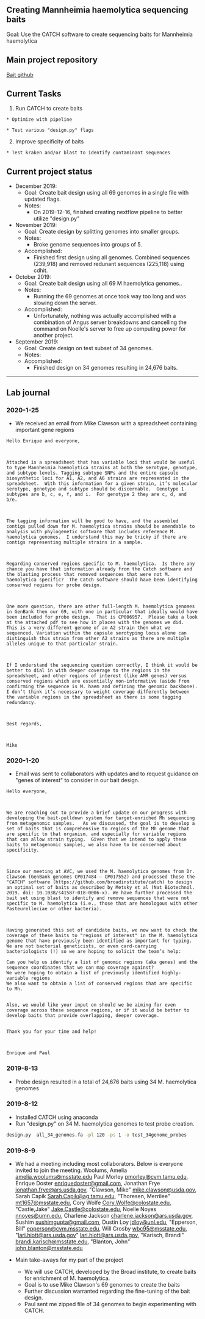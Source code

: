 Creating Mannheimia haemolytica sequencing baits
------------

Goal: Use the CATCH software to create sequencing baits for Mannheimia haemolytica


Main project repository
-----
[Bait github](https://github.com/EnriqueDoster/bait_creation_pipeline)


Current Tasks
-----

  1. Run CATCH to create baits
  
    * Optimize with pipeline
    
    * Test various "design.py" flags
  2. Improve specificity of baits
  
    * Test kraken and/or blast to identify contaminant sequences
    

Current project status
-----

- December 2019: 
  * Goal: Create bait design using all 69 genomes in a single file with updated flags.
  * Notes:
    * On 2019-12-16, finished creating nextflow pipeline to better utilize "design.py"
- November 2019:
  * Goal: Create design by splitting genomes into smaller groups.
  * Notes:
    * Broke genome sequences into groups of 5.
  * Accomplished: 
    * Finished first design using all genomes. Combined sequences (239,918) and removed redunant sequences (225,118) using cdhit.
- October 2019:
  * Goal: Create bait design using all 69 M haemolytica genomes..
  * Notes:
    * Running the 69 genomes at once took way too long and was slowing down the server.
  * Accomplished: 
    * Unfortunately, nothing was actually accomplished with a combination of Angus server breakdowns and cancelling the command on Noelle's server to free up computing power for another project.
- September 2019:
  * Goal: Create design on test subset of 34 genomes.
  * Notes:
  * Accomplished: 
    * Finished design on 34 genomes resulting in 24,676 baits.


***
Lab journal
---------------------------------------------------------------------------------------------------------------


### 2020-1-25
* We received an email from Mike Clawson with a spreadsheet containing important gene regions
```
Hello Enrique and everyone,

 

Attached is a spreadsheet that has variable loci that would be useful to type Mannheimia haemolytica strains at both the serotype, genotype, and subtype levels. Tagging subtype SNPs and the entire capsule biosynthetic loci for A1, A2, and A6 strains are represented in the spreadsheet.  With this information for a given strain, it’s molecular serotype, genotype and subtype should be discernable.  Genotype 1 subtypes are b, c, e, f, and i.  For genotype 2 they are c, d, and b/e.

 

The tagging information will be good to have, and the assembled contigs pulled down for M. haemolytica strains should be amendable to analysis with phylogenetic software that includes reference M. haemolytica genomes.  I understand this may be tricky if there are contigs representing multiple strains in a sample.

 

Regarding conserved regions specific to M. haemolytica.  Is there any chance you have that information already from the Catch software and the blasting process that removed sequences that were not M. haemolytica specific?  The Catch software should have been identifying conserved regions for probe design.

 

One more question, there are other full-length M. haemolytica genomes in GenBank then our 69, with one in particular that ideally would have been included for probe design.  That is CP006957.  Please take a look at the attached pdf to see how it places with the genomes we did.  This is a very different genome of an A2 strain then what we sequenced. Variation within the capsule serotyping locus alone can distinguish this strain from other A2 strains as there are multiple alleles unique to that particular strain.  

 

If I understand the sequencing question correctly, I think it would be better to dial in with deeper coverage to the regions in the spreadsheet, and other regions of interest (like AMR genes) versus conserved regions which are essentially non-informative (aside from confirming the sequence is M. haem and defining the genomic backbone).  I don’t think it’s necessary to weight coverage differently between the variable regions in the spreadsheet as there is some tagging redundancy.

 

Best regards,

 

Mike
```



### 2020-1-20
* Email was sent to collaborators with updates and to request guidance on "genes of interest" to consider in our bait design.

```
Hello everyone,

 

We are reaching out to provide a brief update on our progress with developing the bait-pulldown system for target-enriched Mh sequencing from metagenomic samples.   As we discussed, the goal is to develop a set of baits that is comprehensive to regions of the Mh genome that are specific to that organism, and especially for variable regions that can allow strain typing.  Given that we intend to apply these baits to metagenomic samples, we also have to be concerned about specificity.

 

Since our meeting at AVC, we used the M. haemolytica genomes from Dr. Clawson (GenBank genomes CP017484 – CP017552) and processed these the "CATCH" software (https://github.com/broadinstitute/catch) to design an optimal set of baits as described by Metsky et al (Nat Biotechnol. 2019. doi: 10.1038/s41587-018-0006-x). We have further processed the bait set using blast to identify and remove sequences that were not specific to M. haemolytica (i.e., those that are homologous with other Pasteurelleciae or other bacteria).   

 

Having generated this set of candidate baits, we now want to check the coverage of these baits to "regions of interest" in the M. haemolytica genome that have previously been identified as important for typing.  We are not bacterial geneticists, or even card-carrying bacteriologists (!) so we are hoping to solicit the team’s help: 

Can you help us identify a list of genomic regions (aka genes) and the sequence coordinates that we can map coverage against? 
We were hoping to obtain a list of previously identified highly-variable regions
We also want to obtain a list of conserved regions that are specific to Mh. 
 

Also, we would like your input on should we be aiming for even coverage across these sequence regions, or if it would be better to develop baits that provide overlapping, deeper coverage.
 

Thank you for your time and help!

 

Enrique and Paul
```



### 2019-8-13

* Probe design resulted in a total of 24,676 baits using 34 M. haemolytica genomes


### 2019-8-12

* Installed CATCH using anaconda
* Run "design.py" on 34 M. haemolytica genomes to test probe creation.

```bash
design.py  all_34_genomes.fa -pl 120 -ps 1 -o test_34genome_probes
```

### 2019-8-9

* We had a meeting including most collaborators. Below is everyone invited to join the meeting.
  Woolums, Amelia <amelia.woolums@msstate.edu>
  Paul Morley <pmorley@cvm.tamu.edu>,
  Enrique Doster <enriquedoster@gmail.com>,
  Jonathan Frye <jonathan.frye@ars.usda.gov>,
  "Clawson, Mike" <mike.clawson@usda.gov>,
  Sarah Capik <Sarah.Capik@ag.tamu.edu>,
  "Thoresen, Merrilee" <mt1657@msstate.edu>,
  Cory Wolfe <Cory.Wolfe@colostate.edu>,
  "Castle,Jake" <Jake.Castle@colostate.edu>,
  Noelle Noyes <nnoyes@umn.edu>,
  Charlene Jackson <charlene.jackson@ars.usda.gov>,
  Sushim <sushimgupta@gmail.com>,
  Dustin Loy <jdloy@unl.edu>,
  "Epperson, Bill" <epperson@cvm.msstate.edu>,
  Will Crosby <wbc95@msstate.edu>,
  "lari.hiott@ars.usda.gov" <lari.hiott@ars.usda.gov>,
  "Karisch, Brandi" <brandi.karisch@msstate.edu>,
  "Blanton, John" <john.blanton@msstate.edu>
  
* Main take-aways for my part of the project
  * We will use CATCH, developed by the Broad institute, to create baits for enrichment of M. haemolytica. 
  * Goal is to use Mike Clawson's 69 genomes to create the baits
  * Further discussion warranted regarding the fine-tuning of the bait design.
  * Paul sent me zipped file of 34 genomes to begin experimenting with CATCH.
  




